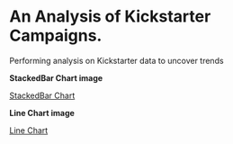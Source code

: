 # An Analysis of Kickstarter Campaigns.

Performing analysis on Kickstarter data to uncover trends

**StackedBar Chart image**

[StackedBar Chart](ParentCategoryStackedBarChart.png)

**Line Chart image**

[Line Chart](ParentCategoryLineChart.png)

